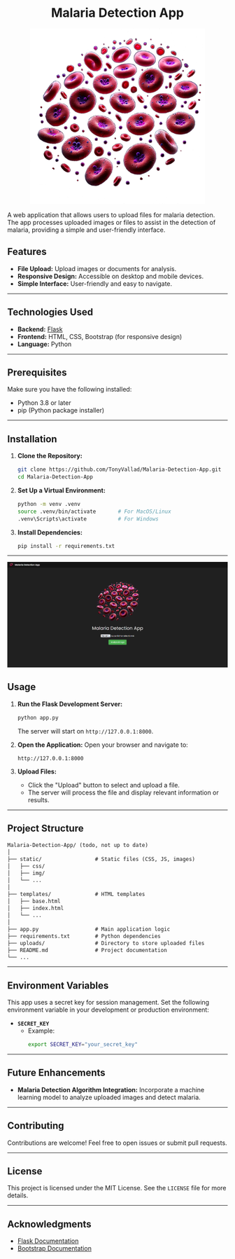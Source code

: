 **<h1 align="center">Malaria Detection App</h1>**

<p align="center">
  <!-- <img src="src/static/img/logo.png" alt="Nutri-Score Logo"> -->
  <img src="src/static/img/cells.webp" alt="Nutri-Score Logo" height="400">
</p>

A web application that allows users to upload files for malaria detection. The app processes uploaded images or files to assist in the detection of malaria, providing a simple and user-friendly interface.

## Features
- **File Upload:** Upload images or documents for analysis.
- **Responsive Design:** Accessible on desktop and mobile devices.
- **Simple Interface:** User-friendly and easy to navigate.

---

## Technologies Used
- **Backend:** [Flask](https://flask.palletsprojects.com/)
- **Frontend:** HTML, CSS, Bootstrap (for responsive design)
- **Language:** Python

---

## Prerequisites
Make sure you have the following installed:
- Python 3.8 or later
- pip (Python package installer)

---

## Installation

1. **Clone the Repository:**
   ```bash
   git clone https://github.com/TonyVallad/Malaria-Detection-App.git
   cd Malaria-Detection-App
   ```

2. **Set Up a Virtual Environment:**
   ```bash
   python -m venv .venv
   source .venv/bin/activate       # For MacOS/Linux
   .venv\Scripts\activate          # For Windows
   ```

3. **Install Dependencies:**
   ```bash
   pip install -r requirements.txt
   ```

---

<p align="center">
  <img src="src/static/img/screenshot.png" alt="Nutri-Score Logo">
</p>

## Usage

1. **Run the Flask Development Server:**
   ```bash
   python app.py
   ```
   The server will start on `http://127.0.0.1:8000`.

2. **Open the Application:**
   Open your browser and navigate to:
   ```
   http://127.0.0.1:8000
   ```

3. **Upload Files:**
   - Click the "Upload" button to select and upload a file.
   - The server will process the file and display relevant information or results.

---

## Project Structure

```
Malaria-Detection-App/ (todo, not up to date)
│
├── static/                 # Static files (CSS, JS, images)
│   ├── css/
│   ├── img/
│   └── ...
│
├── templates/              # HTML templates
│   ├── base.html
│   ├── index.html
│   └── ...
│
├── app.py                  # Main application logic
├── requirements.txt        # Python dependencies
├── uploads/                # Directory to store uploaded files
├── README.md               # Project documentation
└── ...
```

---

## Environment Variables

This app uses a secret key for session management. Set the following environment variable in your development or production environment:

- **`SECRET_KEY`**
  - Example:
    ```bash
    export SECRET_KEY="your_secret_key"
    ```

---

## Future Enhancements
- **Malaria Detection Algorithm Integration:** Incorporate a machine learning model to analyze uploaded images and detect malaria.

---

## Contributing

Contributions are welcome! Feel free to open issues or submit pull requests.

---

## License

This project is licensed under the MIT License. See the `LICENSE` file for more details.

---

## Acknowledgments

- [Flask Documentation](https://flask.palletsprojects.com/)
- [Bootstrap Documentation](https://getbootstrap.com/)